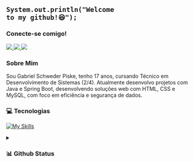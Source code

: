 ## <code>System.out.println("Welcome to my github!😆");</code>

### Conecte-se comigo!
  <a href="mailto:gabriel.piske07@gmail.com">
    <img src="https://img.shields.io/badge/-Gmail-%23333?style=for-the-badge&logo=gmail&logoColor=white" target="_blank">
  </a>
  <a href="https://www.linkedin.com/in/gabriel-piske" target="_blank">
    <img src="https://img.shields.io/badge/-LinkedIn-%230077B5?style=for-the-badge&logo=linkedin&logoColor=white" target="_blank">
  </a>
  <a href="https://www.instagram.com/gabriel.piske07" target="_blank">
    <img src="https://img.shields.io/badge/-Instagram-%23E4405F?style=for-the-badge&logo=instagram&logoColor=white" target="_blank">
  </a>

### Sobre Mim
Sou Gabriel Schweder Piske, tenho 17 anos, cursando Técnico em Desenvolvimento de Sistemas (2/4). Atualmente desenvolvo projetos com Java e Spring Boot, desenvolvendo soluções web com HTML, CSS e MySQL, com foco em eficiência e segurança de dados.

### 💻 Tecnologias
  [![My Skills](https://skillicons.dev/icons?i=java,mysql,html,css,js,spring)](https://skillicons.dev)

<details>
  <summary><h3>📊 Github Status</h3></summary>
  
  <a href="#">![Github stats](https://github-readme-stats.vercel.app/api?username=gabrielpiske&theme=blueberry&count_private=true&hide_border=true&line_height=20)</a>
  <a href="#">![Top Langs](https://github-readme-stats.vercel.app/api/top-langs/?username=gabrielpiske&layout=compact&theme=blueberry&count_private=true&hide_border=true)</a>
</details>
